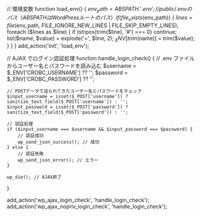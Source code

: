// 環境変数
function load_env() {
$env_path = ABSPATH . '.env'; // public/.env のパス（ABSPATH は WordPressルートのパス）
    if (file_exists($env_path)) {
$lines = file($env_path, FILE_IGNORE_NEW_LINES | FILE_SKIP_EMPTY_LINES);
foreach ($lines as $line) {
            if (strpos(trim($line), '#') === 0) continue;
list($name, $value) = explode('=', $line, 2);
            $_ENV[trim($name)] = trim($value);
}
}
}
add_action('init', 'load_env');

// AJAX でログイン認証処理
function handle_login_check() {
// .env ファイルからユーザー名とパスワードを読み込む
$username = $\_ENV['CROBC_USERNAME'] ?? '';
$password = $\_ENV['CROBC_PASSWORD'] ?? '';

    // POSTデータで送られてきたユーザー名とパスワードをチェック
    $input_username = isset($_POST['username']) ? sanitize_text_field($_POST['username']) : '';
    $input_password = isset($_POST['password']) ? sanitize_text_field($_POST['password']) : '';

    // 認証処理
    if ($input_username === $username && $input_password === $password) {
        // 認証成功
        wp_send_json_success(); // 成功
    } else {
        // 認証失敗
        wp_send_json_error(); // エラー
    }

    wp_die(); // AJAX終了

}

add_action('wp_ajax_login_check', 'handle_login_check');
add_action('wp_ajax_nopriv_login_check', 'handle_login_check');
